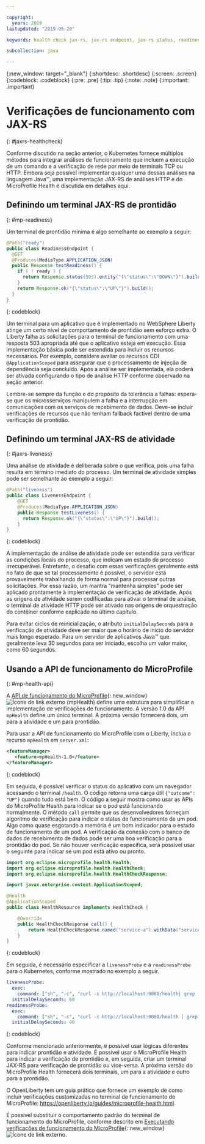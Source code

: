 ```yaml
---

copyright:
  years: 2019
lastupdated: "2019-05-20"

keywords: health check jax-rs, jax-rs endpoint, jax-rs status, readiness jax-rs, liveness jax-rs, microprofile health

subcollection: java

---
```


{:new_window: target="_blank"}
{:shortdesc: .shortdesc}
{:screen: .screen}
{:codeblock: .codeblock}
{:pre: .pre}
{:tip: .tip}
{:note: .note}
{:important: .important}

# Verificações de funcionamento com JAX-RS
{: #jaxrs-healthcheck}

Conforme discutido na seção anterior, o Kubernetes fornece múltiplos métodos para integrar análises de funcionamento que incluem a execução de um comando e a verificação de rede por meio de terminais TCP ou HTTP. Embora seja possível implementar qualquer uma dessas análises na linguagem Java&trade;, uma implementação JAX-RS de análises HTTP e do MicroProfile Health é discutida em detalhes aqui.

## Definindo um terminal JAX-RS de prontidão
{: #mp-readiness}

Um terminal de prontidão mínima é algo semelhante ao exemplo a seguir:

```java
@Path("ready")
public class ReadinessEndpoint {
  @GET
  @Produces(MediaType.APPLICATION_JSON)
  public Response testReadiness() {
    if ( ! ready ) {
      return Response.status(503).entity("{\"status\":\"DOWN\"}").build();
    }
    return Response.ok("{\"status\":\"UP\"}").build();
  }
}
```
{: codeblock}

Um terminal para um aplicativo que é implementado no WebSphere Liberty atinge um certo nível de comportamento de prontidão sem esforço extra. O Liberty falha as solicitações para o terminal de funcionamento com uma resposta 503 apropriada até que o aplicativo esteja em execução. Essa implementação básica pode ser estendida para incluir os recursos necessários. Por exemplo, considere avaliar os recursos CDI `@ApplicationScoped` para assegurar que o processamento de injeção de dependência seja concluído. Após a análise ser implementada, ela poderá ser ativada configurando o tipo de análise HTTP conforme observado na seção anterior.

Lembre-se sempre da função e do propósito da tolerância a falhas: espera-se que os microsserviços manipulem a falha e a interrupção em comunicações com os serviços de recebimento de dados. Deve-se incluir verificações de recursos que não tenham fallback factível dentro de uma verificação de prontidão.

## Definindo um terminal JAX-RS de atividade
{: #jaxrs-liveness}

Uma análise de atividade é deliberada sobre o que verifica, pois uma falha resulta em término imediato do processo. Um terminal de atividade simples pode ser semelhante ao exemplo a seguir:

```java
@Path("liveness")
public class LivenessEndpoint {
    @GET
    @Produces(MediaType.APPLICATION_JSON)
    public Response testLiveness() {
      return Response.ok("{\"status\":\"UP\"}").build();
    }
}
```
{: codeblock}

A implementação de análise de atividade pode ser estendida para verificar as condições locais do processo, que indicam um estado de processo irrecuperável. Entretanto, o desafio com essas verificações geralmente está no fato de que se tal processamento é possível, o servidor está provavelmente trabalhando de forma normal para processar outras solicitações. Por essa razão, um mantra "mantenha simples" pode ser aplicado prontamente à implementação de verificação de atividade. Após as origens de atividade serem codificadas para ativar o terminal de análise, o terminal de atividade HTTP pode ser ativado nas origens de orquestração do contêiner conforme explicado no último capítulo.

Para evitar ciclos de reinicialização, o atributo `initialDelaySeconds` para a verificação de atividade deve ser maior que o horário de início do servidor mais longo esperado. Para um servidor de aplicativos Java&trade; que geralmente leva 30 segundos para ser iniciado, escolha um valor maior, como 60 segundos.

## Usando a API de funcionamento do MicroProfile
{: #mp-health-api}

A [API de funcionamento do MicroProfile](https://www.ibm.com/support/knowledgecenter/en/SSEQTP_liberty/com.ibm.websphere.wlp.doc/ae/twlp_microprofile_healthcheck.html){: new_window}![Ícone de link externo](../icons/launch-glyph.svg "Ícone de link externo") (mpHealth) define uma estrutura para simplificar a implementação de verificações de funcionamento. A versão 1.0 da API `mpHealth` define um único terminal. A próxima versão fornecerá dois, um para a atividade e um para prontidão.

Para usar a API de funcionamento do MicroProfile com o Liberty, inclua o recurso `mpHealth` em `server.xml`:

```xml
<featureManager>
   <feature>mpHealth-1.0</feature>
</featureManager>
```
{: codeblock}

Em seguida, é possível verificar o status do aplicativo com um navegador acessando o terminal `/health`. O código retorna uma carga útil `{"outcome": "UP"}` quando tudo está bem. O código a seguir mostra como usar as APIs do MicroProfile Health para indicar se o pod está funcionando normalmente. O método `call` permite que os desenvolvedores forneçam algoritmo de verificação para indicar o status de funcionamento de um pod. Algo como quase esgotando a memória é um bom indicador para o estado de funcionamento de um pod. A verificação da conexão com o banco de dados de recebimento de dados pode ser uma boa verificação para a prontidão do pod. Se não houver verificação específica, será possível usar o seguinte para indicar se um pod está ativo ou pronto.

```java
import org.eclipse.microprofile.health.Health;
import org.eclipse.microprofile.health.HealthCheck;
import org.eclipse.microprofile.health.HealthCheckResponse;

import javax.enterprise.context.ApplicationScoped;

@Health
@ApplicationScoped
public class HealthResource implements HealthCheck {

    @Override
    public HealthCheckResponse call() {
        return HealthCheckResponse.named("service-a").withData("service-a", "ok").up().build();
    }
}
```
{: codeblock}

Em seguida, é necessário especificar a `livenessProbe` e a `readinessProbe` para o Kubernetes, conforme mostrado no exemplo a seguir.
```yaml
livenessProbe:
  exec:
    command: ["sh", "-c", "curl -s http://localhost:9080/health| grep -q service-a"]
  initialDelaySeconds: 60
readinessProbe:
  exec:
    command: ["sh", "-c", "curl -s http://localhost:9080/health | grep -q service-a"]
  initialDelaySeconds: 40
```
{: codeblock}

Conforme mencionado anteriormente, é possível usar lógicas diferentes para indicar prontidão e atividade. É possível usar o MicroProfile Health para indicar a verificação de prontidão e, em seguida, criar um terminal JAX-RS para verificação de prontidão ou vice-versa. A próxima versão do MicroProfile Health fornecerá dois terminais, um para a atividade e outro para a prontidão.

O OpenLiberty tem um guia prático que fornece um exemplo de como incluir verificações customizadas no terminal de funcionamento do MicroProfile: https://openliberty.io/guides/microprofile-health.html

É possível substituir o comportamento padrão do terminal de funcionamento do MicroProfile, conforme descrito em [Executando verificações de funcionamento do MicroProfile](https://www.ibm.com/support/knowledgecenter/en/SSEQTP_liberty/com.ibm.websphere.wlp.doc/ae/twlp_microprofile_healthcheck.html){: new_window}![Ícone de link externo](../icons/launch-glyph.svg "Ícone de link externo").
